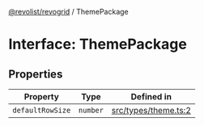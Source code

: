 [@revolist/revogrid](README.md) / ThemePackage

# Interface: ThemePackage

## Properties

| Property | Type | Defined in |
| ------ | ------ | ------ |
| `defaultRowSize` | `number` | [src/types/theme.ts:2](https://github.com/revolist/revogrid/blob/d240e7e144f55d013a7a7b8d313a97b83af7bd06/src/types/theme.ts#L2) |
